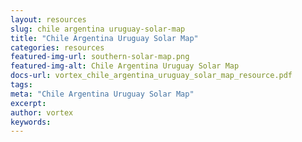 ```yaml
---
layout: resources
slug: chile argentina uruguay-solar-map
title: "Chile Argentina Uruguay Solar Map"
categories: resources
featured-img-url: southern-solar-map.png
featured-img-alt: Chile Argentina Uruguay Solar Map
docs-url: vortex_chile_argentina_uruguay_solar_map_resource.pdf
tags:
meta: "Chile Argentina Uruguay Solar Map"
excerpt: 
author: vortex
keywords: 
---
```

